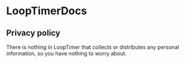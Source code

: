 # LoopTimerDocs

## Privacy policy
There is nothing in LoopTimer that collects or distributes any personal information, so you have nothing to worry about.

